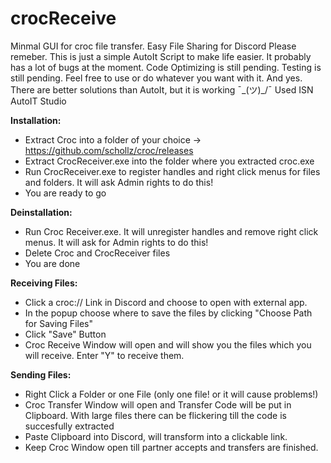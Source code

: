 # crocReceive
Minmal GUI for croc file transfer. Easy File Sharing for Discord
Please remeber. This is just a simple AutoIt Script to make life easier. It probably has a lot of bugs at the moment.
Code Optimizing is still pending. Testing is still pending. Feel free to use or do whatever you want with it.
And yes. There are better solutions than AutoIt, but it is working ¯\_(ツ)_/¯ Used ISN AutoIT Studio

**Installation:**
- Extract Croc into a folder of your choice -> https://github.com/schollz/croc/releases
- Extract CrocReceiver.exe into the folder where you extracted croc.exe 
- Run CrocReceiver.exe to register handles and right click menus for files and folders. It will ask Admin rights to do this! 
- You are ready to go

**Deinstallation:**
- Run Croc Receiver.exe. It will unregister handles and remove right click menus. It will ask for Admin rights to do this! 
- Delete Croc and CrocReceiver files
- You are done

**Receiving Files:**
- Click a croc:// Link in Discord and choose to open with external app. 
- In the popup choose where to save the files by clicking "Choose Path for Saving Files"
- Click "Save" Button
- Croc Receive Window will open and will show you the files which you will receive. Enter "Y" to receive them.

**Sending Files:**
- Right Click a Folder or one File (only one file! or it will cause problems!)
- Croc Transfer Window will open and Transfer Code will be put in Clipboard. With large files there can be flickering till the code is succesfully extracted 
- Paste Clipboard into Discord, will transform into a clickable link.
- Keep Croc Window open till partner accepts and transfers are finished.
